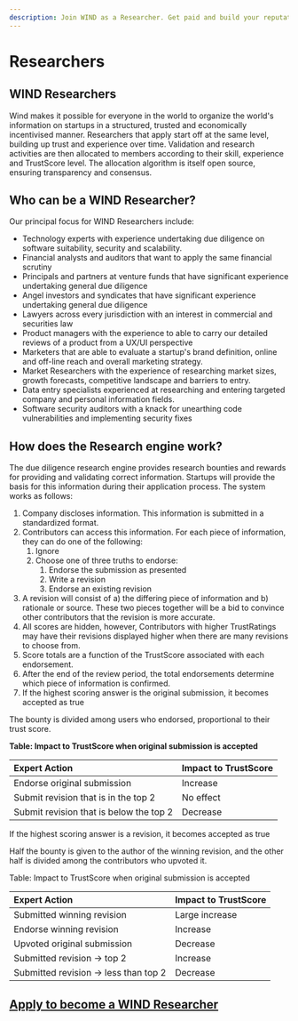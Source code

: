 ```yaml
---
description: Join WIND as a Researcher. Get paid and build your reputation.
---
```


# Researchers

## **WIND Researchers**

Wind makes it possible for everyone in the world to organize the world's information on startups in a structured, trusted and economically incentivised manner. Researchers that apply start off at the same level, building up trust and experience over time. Validation and research activities are then allocated to members according to their skill, experience and TrustScore level. The allocation algorithm is itself open source, ensuring transparency and consensus.

## **Who can be a WIND Researcher?** 

Our principal focus for WIND Researchers include:

* Technology experts with experience undertaking due diligence on software suitability, security and scalability. 
* Financial analysts and auditors that want to apply the same financial scrutiny
* Principals and partners at venture funds that have significant experience undertaking general due diligence
* Angel investors and syndicates that have significant experience undertaking general due diligence
* Lawyers across every jurisdiction with an interest in commercial and securities law
* Product managers with the experience to able to carry our detailed reviews of a product from a UX/UI perspective 
* Marketers that are able to evaluate a startup's brand definition, online and off-line reach and overall marketing strategy.
* Market Researchers with the experience of researching market sizes, growth forecasts, competitive landscape and barriers to entry. 
* Data entry specialists experienced at researching and entering targeted company and personal information fields. 
* Software security auditors with a knack for unearthing code vulnerabilities and implementing security fixes

## **How does the Research engine work?** 

The due diligence research engine provides research bounties and rewards for providing and validating correct information.  Startups will provide the basis for this information during their application process.  The system works as follows: 

1. Company discloses information.  This information is submitted in a standardized format.
2. Contributors can access this information.  For each piece of information, they can do one of the following:
   1. Ignore
   2. Choose one of three truths to endorse:
      1. Endorse the submission as presented
      2. Write a revision
      3. Endorse an existing revision
3. A revision will consist of a\) the differing piece of information and b\) rationale or source.  These two pieces together will be a bid to convince other contributors that the revision is more accurate.
4. All scores are hidden, however, Contributors with higher TrustRatings may have their revisions displayed higher when there are many revisions to choose from.
5. Score totals are a function of the TrustScore associated with each endorsement.  
6. After the end of the review period, the total endorsements determine which piece of information is confirmed.
7. If the highest scoring answer is the original submission, it becomes accepted as true

The bounty is divided among users who endorsed, proportional to their trust score.

**Table: Impact to TrustScore when original submission is accepted**

| **Expert Action** | **Impact to TrustScore** |
| :--- | :--- |
| Endorse original submission | Increase |
| Submit revision that is in the top 2 | No effect |
| Submit revision that is below the top 2 | Decrease |

If the highest scoring answer is a revision, it becomes accepted as true

Half the bounty is given to the author of the winning revision, and the other half is divided among the contributors who upvoted it.

Table: Impact to TrustScore when original submission is accepted

| **Expert Action** | **Impact to TrustScore** |
| :--- | :--- |
| Submitted winning revision | Large increase |
| Endorse winning revision | Increase |
| Upvoted original submission | Decrease |
| Submitted revision → top 2 | Increase |
| Submitted revision → less than top 2 | Decrease |

## [Apply to become a WIND Researcher](https://windprotocol.com/platform/register)

